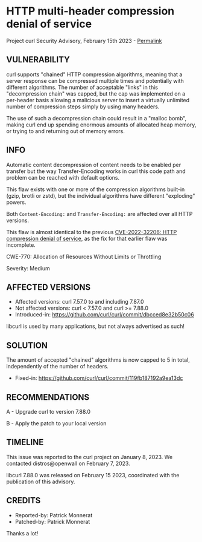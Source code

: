 HTTP multi-header compression denial of service
===============================================

Project curl Security Advisory, February 15th 2023 -
[Permalink](https://curl.se/docs/CVE-2023-23916.html)

VULNERABILITY
-------------

curl supports "chained" HTTP compression algorithms, meaning that a server
response can be compressed multiple times and potentially with different
algorithms. The number of acceptable "links" in this "decompression chain" was
capped, but the cap was implemented on a per-header basis allowing a malicious
server to insert a virtually unlimited number of compression steps simply by
using many headers.

The use of such a decompression chain could result in a "malloc bomb", making
curl end up spending enormous amounts of allocated heap memory, or trying to
and returning out of memory errors.

INFO
----

Automatic content decompression of content needs to be enabled per transfer
but the way Transfer-Encoding works in curl this code path and problem can be
reached with default options.

This flaw exists with one or more of the compression algorithms built-in
(gzip, brotli or zstd), but the individual algorithms have different
"exploding" powers.

Both `Content-Encoding:` and `Transfer-Encoding:` are affected over all HTTP
versions.

This flaw is almost identical to the previous [CVE-2022-32206: HTTP
compression denial of service](https://curl.se/docs/CVE-2022-32206.html), as
the fix for that earlier flaw was incomplete.

CWE-770: Allocation of Resources Without Limits or Throttling

Severity: Medium

AFFECTED VERSIONS
-----------------

- Affected versions: curl 7.57.0 to and including 7.87.0
- Not affected versions: curl < 7.57.0 and curl >= 7.88.0
- Introduced-in: https://github.com/curl/curl/commit/dbcced8e32b50c06

libcurl is used by many applications, but not always advertised as such!

SOLUTION
------------

The amount of accepted "chained" algorithms is now capped to 5 in total,
independently of the number of headers.

- Fixed-in: https://github.com/curl/curl/commit/119fb187192a9ea13dc

RECOMMENDATIONS
--------------

 A - Upgrade curl to version 7.88.0

 B - Apply the patch to your local version
 
TIMELINE
--------

This issue was reported to the curl project on January 8, 2023. We contacted
distros@openwall on February 7, 2023.

libcurl 7.88.0 was released on February 15 2023, coordinated with the
publication of this advisory.

CREDITS
-------

- Reported-by: Patrick Monnerat
- Patched-by: Patrick Monnerat

Thanks a lot!
